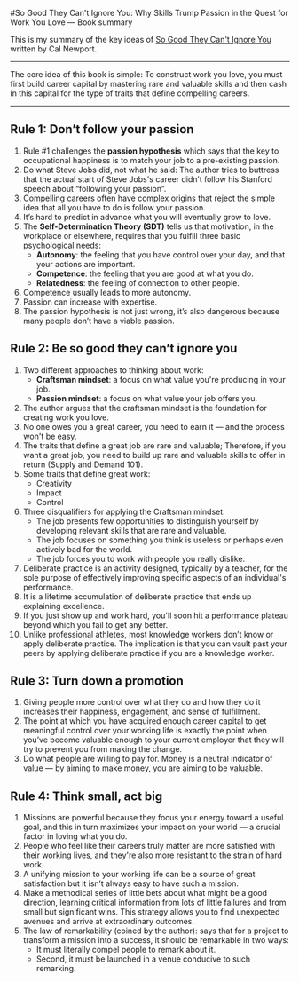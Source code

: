 #So Good They Can't Ignore You: Why Skills Trump Passion in the Quest for Work You Love — Book summary



This is my summary of the key ideas of [So Good They Can't Ignore You](https://amzn.to/3ix4IaQ) written by Cal Newport.

-----

The core idea of this book is simple: To construct work you love, you must first build career capital by mastering rare and valuable skills and then cash in this capital for the type of traits that define compelling careers.

-----

## Rule 1: Don’t follow your passion
1. Rule #1 challenges the **passion hypothesis** which says that the key to occupational happiness is to match your job to a pre-existing passion.
2. Do what Steve Jobs did, not what he said: The author tries to buttress that the actual start of Steve Jobs's career didn’t follow his Stanford speech about “following your passion”.
3. Compelling careers often have complex origins that reject the simple idea that all you have to do is follow your passion.
4. It’s hard to predict in advance what you will eventually grow to love.
5. The **Self-Determination Theory (SDT)** tells us that motivation, in the workplace or elsewhere, requires that you fulfill three basic psychological needs:
    * **Autonomy**: the feeling that you have control over your day, and that your actions are important.
    * **Competence**: the feeling that you are good at what you do.
    * **Relatedness**: the feeling of connection to other people.
6. Competence usually leads to more autonomy.
7. Passion can increase with expertise.
8. The passion hypothesis is not just wrong, it’s also dangerous because many people don’t have a viable passion.

## Rule 2: Be so good they can’t ignore you
1. Two different approaches to thinking about work:
    * **Craftsman mindset**: a focus on what value you're producing in your job.
    * **Passion mindset**: a focus on what value your job offers you.
2. The author argues that the craftsman mindset is the foundation for creating work you love.
3. No one owes you a great career, you need to earn it — and the process won't be easy.
4. The traits that define a great job are rare and valuable; Therefore, if you want a great job, you need to build up rare and valuable skills to offer in return (Supply and Demand 101).
5. Some traits that define great work:
    * Creativity
    * Impact
    * Control
7. Three disqualifiers for applying the Craftsman mindset:
    * The job presents few opportunities to distinguish yourself by developing relevant skills that are rare and valuable.
    * The job focuses on something you think is useless or perhaps even actively bad for the world.
    * The job forces you to work with people you really dislike.
8. Deliberate practice is an activity designed, typically by a teacher, for the sole purpose of effectively improving specific aspects of an individual's performance.
9. It is a lifetime accumulation of deliberate practice that ends up explaining excellence.
10. If you just show up and work hard, you'll soon hit a performance plateau beyond which you fail to get any better.
11. Unlike professional athletes, most knowledge workers don’t know or apply deliberate practice. The implication is that you can vault past your peers by applying deliberate practice if you are a knowledge worker.

## Rule 3: Turn down a promotion
1. Giving people more control over what they do and how they do it increases their happiness, engagement, and sense of fulfillment.
2. The point at which you have acquired enough career capital to get meaningful control over your working life is exactly the point when you’ve become valuable enough to your current employer that they will try to prevent you from making the change.
3. Do what people are willing to pay for. Money is a neutral indicator of value — by aiming to make money, you are aiming to be valuable.

## Rule 4: Think small, act big
1. Missions are powerful because they focus your energy toward a useful goal, and this in turn maximizes your impact on your world — a crucial factor in loving what you do.
2. People who feel like their careers truly matter are more satisfied with their working lives, and they're also more resistant to the strain of hard work.
3. A unifying mission to your working life can be a source of great satisfaction but it isn’t always easy to have such a mission.
4. Make a methodical series of little bets about what might be a good direction, learning critical information from lots of little failures and from small but significant wins. This strategy allows you to find unexpected avenues and arrive at extraordinary outcomes.
5. The law of remarkability (coined by the author): says that for a project to transform a mission into a success, it should be remarkable in two ways:
    * It must literally compel people to remark about it.
    * Second, it must be launched in a venue conducive to such remarking.